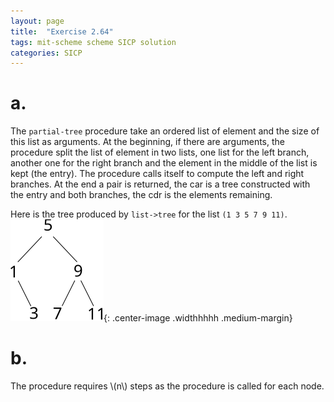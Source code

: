 ```yaml
---
layout: page
title:  "Exercise 2.64"
tags: mit-scheme scheme SICP solution
categories: SICP
---
```

# a.
The `partial-tree` procedure take an ordered list of element and the size of this list as arguments. At the beginning, if there are arguments, the procedure split the list of element in two lists, one list for the left branch, another one for the right branch and the element in the middle of the list is kept (the entry). The procedure calls itself to compute the left and right branches. At the end a pair is returned, the car is a tree constructed with the entry and both branches, the cdr is the elements remaining.

Here is the tree produced by `list->tree` for the list `(1 3 5 7 9 11)`.
![](\assets\Ex2.64.svg){: .center-image .widthhhhh .medium-margin}
# b.
The procedure requires \\(n\\) steps as the procedure is called for each node.
